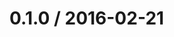 <!--remark setext-->

<!--lint disable no-multiple-toplevel-headings-->

0.1.0 / 2016-02-21
==================
